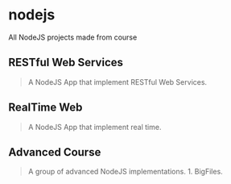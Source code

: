# nodejs
All NodeJS projects made from course

## RESTful Web Services
> A NodeJS App that implement RESTful Web Services.

## RealTime Web
> A NodeJS App that implement real time.

## Advanced Course
> A group of advanced NodeJS implementations.
    1. BigFiles.